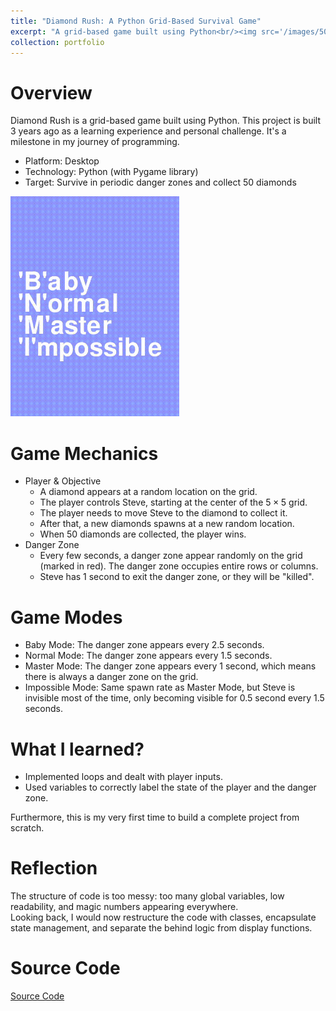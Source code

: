 ```yaml
---
title: "Diamond Rush: A Python Grid-Based Survival Game"
excerpt: "A grid-based game built using Python<br/><img src='/images/500x300.png'>"
collection: portfolio
---
```


# Overview

Diamond Rush is a grid-based game built using Python. This project is built 3 years ago as a learning experience and personal challenge. It's a milestone in my journey of programming.

- Platform: Desktop
- Technology: Python (with Pygame library)
- Target: Survive in periodic danger zones and collect $50$ diamonds

<img src="../images/portfolio/diamond_rush.gif" width="270"/>

# Game Mechanics

- Player & Objective
  - A diamond appears at a random location on the grid.
  - The player controls Steve, starting at the center of the $5 \times 5$ grid.
  - The player needs to move Steve to the diamond to collect it.
  - After that, a new diamonds spawns at a new random location.
  - When $50$ diamonds are collected, the player wins.
- Danger Zone
  - Every few seconds, a danger zone appear randomly on the grid (marked in red). The danger zone occupies entire rows or columns.
  - Steve has $1$ second to exit the danger zone, or they will be "killed".

# Game Modes

- Baby Mode: The danger zone appears every $2.5$ seconds.
- Normal Mode: The danger zone appears every $1.5$ seconds.
- Master Mode: The danger zone appears every $1$ second, which means there is always a danger zone on the grid.
- Impossible Mode: Same spawn rate as Master Mode, but Steve is invisible most of the time, only becoming visible for $0.5$ second every $1.5$ seconds.

# What I learned?

- Implemented loops and dealt with player inputs.
- Used variables to correctly label the state of the player and the danger zone.

Furthermore, this is my very first time to build a complete project from scratch.

# Reflection

The structure of code is too messy: too many global variables, low readability, and magic numbers appearing everywhere.  
Looking back, I would now restructure the code with classes, encapsulate state management, and separate the behind logic from display functions.

# Source Code

[Source Code](https://github.com/August-Light/DiamondRush)